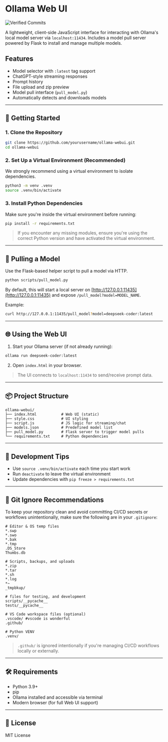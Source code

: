 # Ollama Web UI

![Verified Commits](https://img.shields.io/badge/commits-signed-blue?logo=gnupg&label=GPG%20Signed)

A lightweight, client-side JavaScript interface for interacting with Ollama's local model server via `localhost:11434`. Includes a model pull server powered by Flask to install and manage multiple models.

## Features

- Model selector with `:latest` tag support
- ChatGPT-style streaming responses
- Prompt history
- File upload and zip preview
- Model pull interface (`pull_model.py`)
- Automatically detects and downloads models

---

## 🚀 Getting Started

### 1. Clone the Repository

```bash
git clone https://github.com/yourusername/ollama-webui.git
cd ollama-webui
````

### 2. Set Up a Virtual Environment (Recommended)

We strongly recommend using a virtual environment to isolate dependencies.

```bash
python3 -m venv .venv
source .venv/bin/activate
```

### 3. Install Python Dependencies

Make sure you're inside the virtual environment before running:

```bash
pip install -r requirements.txt
```

> If you encounter any missing modules, ensure you're using the correct Python version and have activated the virtual environment.

---

## 🧠 Pulling a Model

Use the Flask-based helper script to pull a model via HTTP.

```bash
python scripts/pull_model.py
```

By default, this will start a local server on [http://127.0.0.1:11435](http://127.0.0.1:11435) and expose `/pull_model?model=MODEL_NAME`.

Example:

```bash
curl http://127.0.0.1:11435/pull_model?model=deepseek-coder:latest
```

---

## 🌐 Using the Web UI

1. Start your Ollama server (if not already running):

```bash
ollama run deepseek-coder:latest
```

2. Open `index.html` in your browser.

> The UI connects to `localhost:11434` to send/receive prompt data.

---

## 📦 Project Structure

```
ollama-webui/
├── index.html           # Web UI (static)
├── style.css            # UI styling
├── script.js            # JS logic for streaming/chat
├── models.json          # Predefined model list
├── pull_model.py        # Flask server to trigger model pulls
└── requirements.txt     # Python dependencies
```

---

## 🔧 Development Tips

* Use `source .venv/bin/activate` each time you start work
* Run `deactivate` to leave the virtual environment
* Update dependencies with `pip freeze > requirements.txt`

---

## 📁 Git Ignore Recommendations

To keep your repository clean and avoid committing CI/CD secrets or workflows unintentionally, make sure the following are in your `.gitignore`:

```
# Editor & OS temp files
*.swp
*.swo
*.bak
*.tmp
.DS_Store
Thumbs.db

# Scripts, backups, and uploads
*.zip
*.tar
*.sh
*.log
*~
_tmpbkup/

# files for testing, and development
scripts/__pycache__
tests/__pycache__

# VS Code workspace files (optional)
.vscode/ #vscode is wonderful
.github/

# Python VENV
.venv/
```

> `.github/` is ignored intentionally if you're managing CI/CD workflows locally or externally.

---

## 🛠️ Requirements

* Python 3.9+
* pip
* Ollama installed and accessible via terminal
* Modern browser (for full Web UI support)

---

## 📜 License

MIT License

